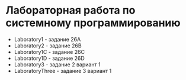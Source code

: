 # Лабораторная работа по системному программированию
- Laboratory1 - задание 26A 
- Laboratory2 - задание 26B 
- Laboratory1C - задание 26C 
- Laboratory1D - задание 26D 
- Laboratory3 - задание 2 вариант 1
- LaboratoryThree - задание 3 вариант 1
